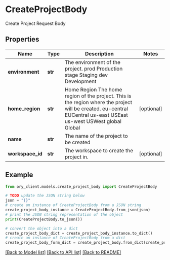 # CreateProjectBody

Create Project Request Body

## Properties

Name | Type | Description | Notes
------------ | ------------- | ------------- | -------------
**environment** | **str** | The environment of the project. prod Production stage Staging dev Development | 
**home_region** | **str** | Home Region  The home region of the project. This is the region where the project will be created. eu-central EUCentral us-east USEast us-west USWest global Global | [optional] 
**name** | **str** | The name of the project to be created | 
**workspace_id** | **str** | The workspace to create the project in. | [optional] 

## Example

```python
from ory_client.models.create_project_body import CreateProjectBody

# TODO update the JSON string below
json = "{}"
# create an instance of CreateProjectBody from a JSON string
create_project_body_instance = CreateProjectBody.from_json(json)
# print the JSON string representation of the object
print(CreateProjectBody.to_json())

# convert the object into a dict
create_project_body_dict = create_project_body_instance.to_dict()
# create an instance of CreateProjectBody from a dict
create_project_body_form_dict = create_project_body.from_dict(create_project_body_dict)
```
[[Back to Model list]](../README.md#documentation-for-models) [[Back to API list]](../README.md#documentation-for-api-endpoints) [[Back to README]](../README.md)


